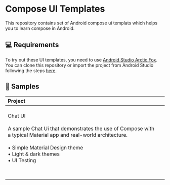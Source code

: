 # Compose UI Templates

This repository contains set of Android compose ui templats which helps you to learn compose in Android.

💻 Requirements
------------
To try out these UI templates, you need to use [Android Studio Arctic Fox](https://developer.android.com/studio).
You can clone this repository or import the
project from Android Studio following the steps
[here](https://github.com/Hiten24/Compose-Ui-Templates.git).

🧬 Samples
------------
| Project | |
|:-----|---------|
|  <br> Chat UI <br><br> A sample Chat Ui that demonstrates the use of Compose with a typical Material app and real-world architecture. <br><br> • Simple Material Design theme<br>• Light & dark themes<br>• UI Testing <br><br><br>
|  |  |
